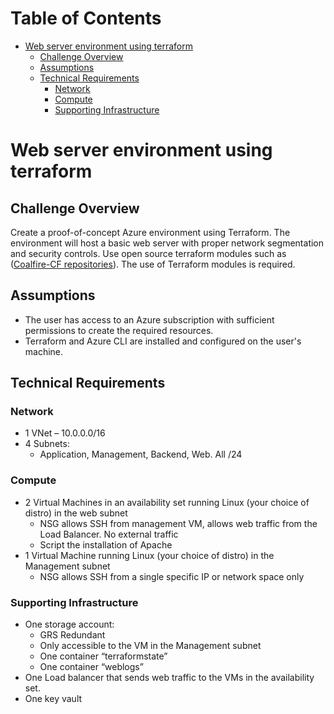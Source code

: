 <!-- TOC --><a name="table-of-contents"></a>
# Table of Contents


- [Web server environment using terraform](#web-server-environment-using-terraform)
   * [Challenge Overview](#challenge-overview)
   * [Assumptions](#assumptions)
   * [Technical Requirements](#technical-requirements)
      + [Network](#network)
      + [Compute](#compute)
      + [Supporting Infrastructure](#supporting-infrastructure)

<!-- TOC end -->

<!-- TOC --><a name="web-server-environment-using-terraform"></a>
# Web server environment using terraform


<!-- TOC --><a name="challenge-overview"></a>
## Challenge Overview

Create a proof-of-concept Azure environment using Terraform. The environment will host a basic web server with proper network segmentation and security controls. Use open source terraform modules such as ([Coalfire-CF repositories](https://github.com/orgs/Coalfire-CF/repositories?q=visibility:public+terraform-azure)). The use of Terraform modules is required.


<!-- TOC --><a name="assumptions"></a>
## Assumptions
- The user has access to an Azure subscription with sufficient permissions to create the required resources.
- Terraform and Azure CLI are installed and configured on the user's machine.


<!-- TOC --><a name="technical-requirements"></a>
## Technical Requirements

<!-- TOC --><a name="network"></a>
### Network

- 1 VNet – 10.0.0.0/16
- 4 Subnets:
    - Application, Management, Backend, Web. All /24

<!-- TOC --><a name="compute"></a>
### Compute

- 2 Virtual Machines in an availability set running Linux (your choice of distro) in the web subnet
    - NSG allows SSH from management VM, allows web traffic from the Load Balancer. No external traffic
    - Script the installation of Apache
- 1 Virtual Machine running Linux (your choice of distro) in the Management subnet
    - NSG allows SSH from a single specific IP or network space only

<!-- TOC --><a name="supporting-infrastructure"></a>
### Supporting Infrastructure

- One storage account:
    - GRS Redundant
    - Only accessible to the VM in the Management subnet
    - One container “terraformstate”
    - One container “weblogs”
- One Load balancer that sends web traffic to the VMs in the availability set.
- One key vault